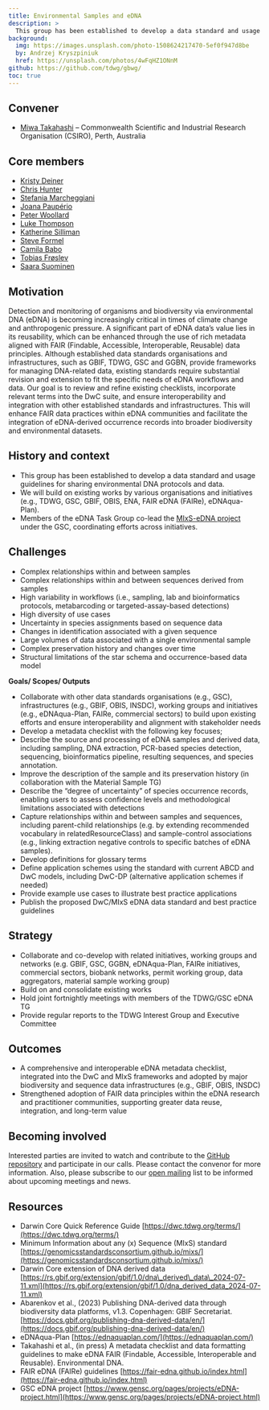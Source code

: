 ```yaml
---
title: Environmental Samples and eDNA
description: >
  This group has been established to develop a data standard and usage guidelines for sharing environmental sample and environmental DNA data.
background:
  img: https://images.unsplash.com/photo-1508624217470-5ef0f947d8be
  by: Andrzej Kryszpiniuk
  href: https://unsplash.com/photos/4wFqHZ1ONnM
github: https://github.com/tdwg/gbwg/
toc: true
---
```


## Convener
  * [Miwa Takahashi](mailto:miwa.takahashi@csiro.au) – Commonwealth Scientific and Industrial Research Organisation (CSIRO), Perth, Australia

## Core members
  * [Kristy Deiner](mailto:alpinedna@gmail.com)
  * [Chris Hunter](mailto:chris@gigasciencejournal.com)
  * [Stefania Marcheggiani](mailto:stefania.marcheggiani@iss.it)
  * [Joana Paupério](mailto:joanap@ebi.ac.uk)
  * [Peter Woollard](mailto:woollard@ebi.ac.uk)
  * [Luke Thompson](mailto:lrt175@ngi.msstate.edu) 
  * [Katherine Silliman](mailto:ks567@msstate.edu) 
  * [Steve Formel](mailto:steve@formeldataservices.com)
  * [Camila Babo](mailto:camila.babo@cibio.up.pt)
  * [Tobias Frøslev](mailto:tfroeslev@gbif.org)
  * [Saara Suominen](mailto:s.suominen@unesco.org)

## Motivation
Detection and monitoring of organisms and biodiversity via environmental DNA (eDNA) is becoming increasingly critical in times of climate change and anthropogenic pressure. A significant part of eDNA data’s value lies in its reusability, which can be enhanced through the use of rich metadata aligned with FAIR (Findable, Accessible, Interoperable, Reusable) data principles. Although established data standards organisations and infrastructures, such as GBIF, TDWG, GSC and GGBN, provide frameworks for managing DNA-related data, existing standards require substantial revision and extension to fit the specific needs of eDNA workflows and data. Our goal is to review and refine existing checklists, incorporate relevant terms into the DwC suite, and ensure interoperability and integration with other established standards and infrastructures. This will enhance FAIR data practices within eDNA communities and facilitate the integration of eDNA-derived occurrence records into broader biodiversity and environmental datasets. 

## History and context
  * This group has been established to develop a data standard and usage guidelines for sharing environmental DNA protocols and data. 
  * We will build on existing works by various organisations and initiatives (e.g., TDWG, GSC, GBIF, OBIS, ENA, FAIR eDNA (FAIRe), eDNAqua-Plan). 
  * Members of the eDNA Task Group co-lead the [MIxS-eDNA project](https://www.gensc.org/pages/projects/eDNA-project.html) under the GSC, coordinating efforts across initiatives. 

## Challenges
  * Complex relationships within and between samples 
  * Complex relationships within and between sequences derived from samples
  * High variability in workflows (i.e., sampling, lab and bioinformatics protocols, metabarcoding or targeted-assay-based detections)
  * High diversity of use cases
  * Uncertainty in species assignments based on sequence data
  * Changes in identification associated with a given sequence
  * Large volumes of data associated with a single environmental sample
  * Complex preservation history and changes over time
  * Structural limitations of the star schema and occurrence-based data model 

**Goals/ Scopes/ Outputs** 
  * Collaborate with other data standards organisations (e.g., GSC), infrastructures (e.g., GBIF, OBIS, INSDC), working groups and initiatives (e.g., eDNAqua-Plan, FAIRe, commercial sectors) to build upon existing efforts and ensure interoperability and alignment with stakeholder needs
  *  Develop a metadata checklist with the following key focuses;
  * Describe the source and processing of eDNA samples and derived data, including sampling, DNA extraction, PCR-based species detection, sequencing, bioinformatics pipeline, resulting sequences, and species annotation.
  * Improve the description of the sample and its preservation history (in collaboration with the Material Sample TG)
  * Describe the “degree of uncertainty” of species occurrence records, enabling users to assess confidence levels and methodological limitations associated with detections
  * Capture relationships within and between samples and sequences, including parent-child relationships (e.g. by extending recommended vocabulary in relatedResourceClass) and sample-control associations (e.g., linking extraction negative controls to specific batches of eDNA samples). 
  * Develop definitions for glossary terms
  * Define application schemes using the standard with current ABCD and DwC models, including DwC-DP (alternative application schemes if needed)
  * Provide example use cases to illustrate best practice applications
  * Publish the proposed DwC/MIxS eDNA data standard and best practice guidelines

## Strategy
  * Collaborate and co-develop with related initiatives, working groups and networks (e.g. GBIF, GSC, GGBN, eDNAqua-Plan, FAIRe initiatives, commercial sectors, biobank networks, permit working group, data aggregators, material sample working group) 
  * Build on and consolidate existing works
  * Hold joint fortnightly meetings with members of the TDWG/GSC eDNA TG
  * Provide regular reports to the TDWG Interest Group and Executive Committee

## Outcomes
  * A comprehensive and interoperable eDNA metadata checklist, integrated into the DwC and MIxS frameworks and adopted by major biodiversity and sequence data infrastructures (e.g., GBIF, OBIS, INSDC)  
  * Strengthened adoption of FAIR data principles within the eDNA research and practitioner communities, supporting greater data reuse, integration, and long-term value

## Becoming involved
Interested parties are invited to watch and contribute to the [GitHub repository](https://github.com/tdwg/gbwg/) and participate in our calls. Please contact the convenor for more information. Also, please subscribe to our [open mailing](http://lists.tdwg.org/mailman/listinfo/tdwg-gbwg) list to be informed about upcoming meetings and news.

## Resources
  * Darwin Core Quick Reference Guide [https://dwc.tdwg.org/terms/](https://dwc.tdwg.org/terms/)
  * Minimum Information about any (x) Sequence (MIxS) standard [https://genomicsstandardsconsortium.github.io/mixs/](https://genomicsstandardsconsortium.github.io/mixs/)  
  * Darwin Core extension of DNA derived data [https://rs.gbif.org/extension/gbif/1.0/dna\_derived\_data\_2024-07-11.xml](https://rs.gbif.org/extension/gbif/1.0/dna_derived_data_2024-07-11.xml)  
  * Abarenkov et al., (2023) Publishing DNA-derived data through biodiversity data platforms, v1.3. Copenhagen: GBIF Secretariat. [https://docs.gbif.org/publishing-dna-derived-data/en/](https://docs.gbif.org/publishing-dna-derived-data/en/)  
  * eDNAqua-Plan [https://ednaquaplan.com/](https://ednaquaplan.com/)
  * Takahashi et al., (in press) A metadata checklist and data formatting guidelines to make eDNA FAIR (Findable, Accessible, Interoperable and Reusable). Environmental DNA.
  * FAIR eDNA (FAIRe) guidelines [https://fair-edna.github.io/index.html](https://fair-edna.github.io/index.html)
  * GSC eDNA project [https://www.gensc.org/pages/projects/eDNA-project.html](https://www.gensc.org/pages/projects/eDNA-project.html)

